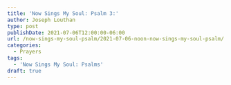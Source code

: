 ```yaml
---
title: 'Now Sings My Soul: Psalm 3:'
author: Joseph Louthan
type: post
publishDate: 2021-07-06T12:00:00-06:00
url: /now-sings-my-soul-psalm/2021-07-06-noon-now-sings-my-soul-psalm/
categories:
  - Prayers
tags:
  - 'Now Sings My Soul: Psalms'
draft: true
---
```

<div style="font-variant: small-caps;">

</div>
    
